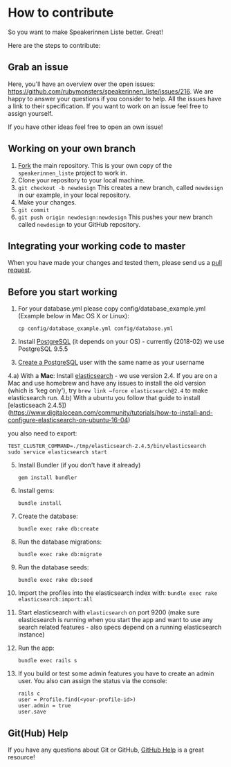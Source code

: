 # How to contribute

So you want to make Speakerinnen Liste better. Great!

Here are the steps to contribute:

## Grab an issue

Here, you'll have an overview over the open issues: https://github.com/rubymonsters/speakerinnen_liste/issues/216. We are happy to answer your questions if you consider to help. All the issues have a link to their specification. If you want to work on an issue feel free to assign yourself.

If you have other ideas feel free to open an own issue!


## Working on your own branch

1. [Fork](https://help.github.com/articles/fork-a-repo) the main repository.
   This is your own copy of the `speakerinnen_liste` project to work in.
2. Clone your repository to your local machine.
3. `git checkout -b newdesign`
This creates a new branch, called `newdesign` in our example, in your local repository.
4. Make your changes.
5. `git commit`
6. `git push origin newdesign:newdesign`
This pushes your new branch called `newdesign` to your GitHub repository.

## Integrating your working code to master

When you have made your changes and tested them, please send us a [pull request](https://help.github.com/articles/about-pull-requests/).

## Before you start working

1. For your database.yml please copy config/database_example.yml (Example below in Mac OS X or Linux): 
	
	```
	cp config/database_example.yml config/database.yml
	```
	
2. Install [PostgreSQL](http://www.postgresql.org/download/) (it depends on your OS) - currently (2018-02) we use PostgreSQL 9.5.5

3. [Create a PostgreSQL](https://www.digitalocean.com/community/tutorials/how-to-use-roles-and-manage-grant-permissions-in-postgresql-on-a-vps--2) user with the same name as your username

4.a) With a **Mac**: Install [elasticsearch](https://www.elastic.co/guide/en/elasticsearch/reference/2.4/setup.html) - we use version 2.4. If you are on a Mac and use homebrew and have any issues to install the old version (which is 'keg only'), try ```brew link —force elasticsearch@2.4``` to make elasticsearch run.
4.b) With a ubuntu you follow that guide to install [elasticseach 2.4.5])(https://www.digitalocean.com/community/tutorials/how-to-install-and-configure-elasticsearch-on-ubuntu-16-04)

you also need to export:
```
TEST_CLUSTER_COMMAND=./tmp/elasticsearch-2.4.5/bin/elasticsearch
sudo service elasticsearch start
```




5. Install Bundler (if you don't have it already)
	```
	gem install bundler
	```

6. Install gems:
	```
	bundle install
	```

7. Create the database:
	```
	bundle exec rake db:create
	```

8. Run the database migrations:
	```
	bundle exec rake db:migrate
	```

9. Run the database seeds:
	```
	bundle exec rake db:seed
	```
10. Import the profiles into the elasticsearch index with: ```bundle exec rake elasticsearch:import:all```

11. Start elasticsearch with ```elasticsearch``` on port 9200 (make sure elasticsearch is running when you start the app and want to use any search related features - also specs depend on a running elasticsearch instance)

12. Run the app:
	```
	bundle exec rails s
	```

13. If you build or test some admin features you have to create an admin user. You also can assign the status via the console:
	```
	rails c
	user = Profile.find(<your-profile-id>)
	user.admin = true
	user.save
	```

## Git(Hub) Help

If you have any questions about Git or GitHub, [GitHub
Help](https://help.github.com/) is a great resource!
